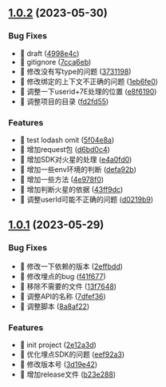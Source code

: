 ## [1.0.2](https://github.com/sicau-hsuyang/changba-funny/compare/v1.0.1...v1.0.2) (2023-05-30)


### Bug Fixes

* 🐛 draft ([4998e4c](https://github.com/sicau-hsuyang/changba-funny/commit/4998e4c465b1b2658c4655d2903d129c4797e1de))
* 🐛 gitignore ([7cca6eb](https://github.com/sicau-hsuyang/changba-funny/commit/7cca6ebf1b1fa2ef3d13dbb9cd11278cdfb446fe))
* 🐛 修改没有写type的问题 ([3731198](https://github.com/sicau-hsuyang/changba-funny/commit/3731198d4af9f3b34a4e4d10801d69fb195bddcb))
* 🐛 修改绑定的上下文不正确的问题 ([1eb6fe0](https://github.com/sicau-hsuyang/changba-funny/commit/1eb6fe077fec1335b316a27a5067b7824da36962))
* 🐛 调整一下userid+7E处理的位置 ([e8f6190](https://github.com/sicau-hsuyang/changba-funny/commit/e8f619084bacb238ded83aee776d2e96e2db8694))
* 🐛 调整项目的目录 ([fd2fd55](https://github.com/sicau-hsuyang/changba-funny/commit/fd2fd55eb3e4ad0b577522e8c4f2732adcee676d))


### Features

* 🎸 test lodash omit ([5f04e8a](https://github.com/sicau-hsuyang/changba-funny/commit/5f04e8a87c454cac3f1f70d82ca0fd6aa5403aea))
* 🎸 增加request包 ([d6bd0c4](https://github.com/sicau-hsuyang/changba-funny/commit/d6bd0c40c618c917d6956a10e2e3b46061a7d58f))
* 🎸 增加SDK对火星的处理 ([e4a0fd0](https://github.com/sicau-hsuyang/changba-funny/commit/e4a0fd0a99bdbc1a760b46f1ff13195f9cdb501b))
* 🎸 增加一些env环境的判断 ([defa92b](https://github.com/sicau-hsuyang/changba-funny/commit/defa92bcb8da48bfec54d59ab342a384ba5c8fce))
* 🎸 增加一些方法 ([4e978f0](https://github.com/sicau-hsuyang/changba-funny/commit/4e978f0104d31222d3fc5be64e1fac1d931439be))
* 🎸 增加判断火星的依据 ([43ff9dc](https://github.com/sicau-hsuyang/changba-funny/commit/43ff9dc29c18f26f1ab993ecbdaabf1d2c48472a))
* 🎸 调整userId可能不正确的问题 ([d0219b9](https://github.com/sicau-hsuyang/changba-funny/commit/d0219b90b9270f70742d87b868641dfe6ae7620c))



## [1.0.1](https://github.com/sicau-hsuyang/changba-funny/compare/2e12a3d9d5d6d7967d2fe7f8bbba9c21bd551bea...v1.0.1) (2023-05-29)


### Bug Fixes

* 🐛 修改一下依赖的版本 ([2effbdd](https://github.com/sicau-hsuyang/changba-funny/commit/2effbdde3bb48633e691413647ab442b50299921))
* 🐛 修改埋点的bug ([f41f677](https://github.com/sicau-hsuyang/changba-funny/commit/f41f677ca83e79dff69a8752960a7e17de1b6b24))
* 🐛 移除不需要的文件 ([13f7648](https://github.com/sicau-hsuyang/changba-funny/commit/13f764807eed334e3ee10278546788f3bfa52cfa))
* 🐛 调整API的名称 ([7dfef36](https://github.com/sicau-hsuyang/changba-funny/commit/7dfef36a933b14b9a35c5fff5a6800836fabe933))
* 🐛 调整脚本 ([8a8af22](https://github.com/sicau-hsuyang/changba-funny/commit/8a8af221f3353d8b55d116a9ff9d02baf47ccade))


### Features

* 🎸 init project ([2e12a3d](https://github.com/sicau-hsuyang/changba-funny/commit/2e12a3d9d5d6d7967d2fe7f8bbba9c21bd551bea))
* 🎸 优化埋点SDK的问题 ([eef92a3](https://github.com/sicau-hsuyang/changba-funny/commit/eef92a340fc37ac8d33c12323863a642f16ac874))
* 🎸 修改版本号 ([3d19e42](https://github.com/sicau-hsuyang/changba-funny/commit/3d19e42f410271c3d5add03fadc8ff4f887882e4))
* 🎸 增加release文件 ([b23e288](https://github.com/sicau-hsuyang/changba-funny/commit/b23e28844d4d9dfa2c12097884ef4f09dbaa9998))



